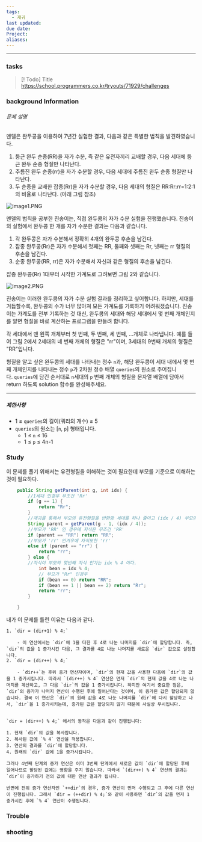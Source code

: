 ```yaml
---
tags:
  - 재귀
last updated: 
due date: 
Project: 
aliases:
---
```

--- 
### tasks

> [! Todo] Title
> https://school.programmers.co.kr/tryouts/71929/challenges

### background Information

###### 문제 설명

멘델은 완두콩을 이용하여 7년간 실험한 결과, 다음과 같은 특별한 법칙을 발견하였습니다.

1. 둥근 완두 순종(RR)을 자가 수분, 즉 같은 유전자끼리 교배할 경우, 다음 세대에 둥근 완두 순종 형질만 나타난다.
2. 주름진 완두 순종(rr)을 자가 수분할 경우, 다음 세대에 주름진 완두 순종 형질만 나타난다.
3. 두 순종을 교배한 잡종(Rr)을 자가 수분할 경우, 다음 세대의 형질은 RR:Rr:rr=1:2:1의 비율로 나타난다. (아래 그림 참조)

![image1.PNG](https://grepp-programmers.s3.ap-northeast-2.amazonaws.com/files/production/22c1e8fc-093c-491b-8604-dad8f553b631/image1.PNG)

멘델의 법칙을 공부한 진송이는, 직접 완두콩의 자가 수분 실험을 진행했습니다. 진송이의 실험에서 완두콩 한 개를 자가 수분한 결과는 다음과 같습니다.

1. 각 완두콩은 자가 수분해서 정확히 4개의 완두콩 후손을 남긴다.
2. 잡종 완두콩(Rr)은 자가 수분해서 첫째는 RR, 둘째와 셋째는 Rr, 넷째는 rr 형질의 후손을 남긴다.
3. 순종 완두콩(RR, rr)은 자가 수분해서 자신과 같은 형질의 후손을 남긴다.

잡종 완두콩(Rr) 1대부터 시작한 가계도로 그려보면 그림 2와 같습니다.

![image2.PNG](https://grepp-programmers.s3.ap-northeast-2.amazonaws.com/files/production/95a0f907-0e3c-4c4e-acfe-bb489685802b/image2.PNG)

진송이는 이러한 완두콩의 자가 수분 실험 결과를 정리하고 싶어합니다. 하지만, 세대를 거듭할수록, 완두콩의 수가 너무 많아져 모든 가계도를 기록하기 어려워졌습니다. 진송이는 가계도를 전부 기록하는 것 대신, 완두콩의 세대와 해당 세대에서 몇 번째 개체인지를 알면 형질을 바로 계산하는 프로그램을 만들려 합니다.

각 세대에서 맨 왼쪽 개체부터 첫 번째, 두 번째, 세 번째, ...개체로 나타냅니다. 예를 들어 그림 2에서 2세대의 네 번째 개체의 형질은 "rr"이며, 3세대의 9번째 개체의 형질은 "RR"입니다.

형질을 알고 싶은 완두콩의 세대를 나타내는 정수 `n`과, 해당 완두콩이 세대 내에서 몇 번째 개체인지를 나타내는 정수 `p`가 2차원 정수 배열 `queries`의 원소로 주어집니다. `queries`에 담긴 순서대로 `n`세대의 `p` 번째 개체의 형질을 문자열 배열에 담아서 return 하도록 solution 함수를 완성해주세요.

---

##### 제한사항

- 1 ≤ `queries`의 길이(쿼리의 개수) ≤ 5
- `queries`의 원소는 [`n`, `p`] 형태입니다.
    - 1 ≤ `n` ≤ 16
    - 1 ≤ `p` ≤ 4n-1

### Study

이 문제를 풀기 위해서는 유전형질을 이해하는 것이 필요한데 부모를 기준으로 이해하는 것이 필요하다.

```java
    public String getParent(int g, int idx) {
		//1세대 인경우 무조건 'Rr'
        if (g == 1) {
            return "Rr";
        }
        //재귀를 통해서 부모의 유전형질을 반환함 세대를 하나 줄이고 (idx / 4) 부모의 자식 번호를 반환한다.
        String parent = getParent(g - 1, (idx / 4));
        //부모가 'RR' 인 경우에 자식은 무조건 'RR'
        if (parent == "RR") return "RR";
        //부모가 'rr' 인겨우에 자식또한 'rr'
        else if (parent == "rr") {
            return "rr";
        } else {
        //자식이 부모의 몇번째 자식 인가는 idx % 4 이다.
            int bean = idx % 4;
            // 부모가 "Rr" 인경우
            if (bean == 0) return "RR";
            if (bean == 1 || bean == 2) return "Rr";
            return "rr";
        }

    }
```

내가 이 문제를 틀린 이유는 다음과 같다.

```
1. `dir = (dir+1) % 4;`
    
    - 이 연산에서는 `dir`에 1을 더한 후 4로 나눈 나머지를 `dir`에 할당합니다. 즉, `dir`의 값을 1 증가시킨 다음, 그 결과를 4로 나눈 나머지를 새로운 `dir` 값으로 설정합니다.
2. `dir = (dir++) % 4;`
    
    - `dir++`는 후위 증가 연산자이며, `dir`의 현재 값을 사용한 다음에 `dir`의 값을 1 증가시킵니다. 따라서 `(dir++) % 4` 연산은 먼저 `dir`의 현재 값을 4로 나눈 나머지를 계산하고, 그 다음 `dir`의 값을 1 증가시킵니다. 하지만 여기서 중요한 점은, `dir`의 증가가 나머지 연산이 수행된 후에 일어난다는 것이며, 이 증가된 값은 할당되지 않습니다. 결국 이 연산은 `dir`의 원래 값을 4로 나눈 나머지를 `dir`에 다시 할당하고 나서, `dir`을 1 증가시키는데, 증가된 값은 할당되지 않기 때문에 사실상 무시됩니다.


`dir = (dir++) % 4;` 에서의 동작은 다음과 같이 진행됩니다:

1. 현재 `dir`의 값을 복사합니다.
2. 복사된 값에 `% 4` 연산을 적용합니다.
3. 연산의 결과를 `dir`에 할당합니다.
4. 원래의 `dir` 값에 1을 증가시킵니다.

그러나 4번째 단계의 증가 연산은 이미 3번째 단계에서 새로운 값이 `dir`에 할당된 후에 일어나므로 할당된 값에는 영향을 주지 않습니다. 따라서 `(dir++) % 4` 연산의 결과는 `dir`이 증가하기 전의 값에 대한 연산 결과가 됩니다.

반면에 전위 증가 연산자인 `++dir`의 경우, 증가 연산이 먼저 수행되고 그 후에 다른 연산이 진행됩니다. 그래서 `dir = (++dir) % 4;`와 같이 사용하면 `dir`의 값을 먼저 1 증가시킨 후에 `% 4` 연산이 수행됩니다.

```

### Trouble





### shooting
